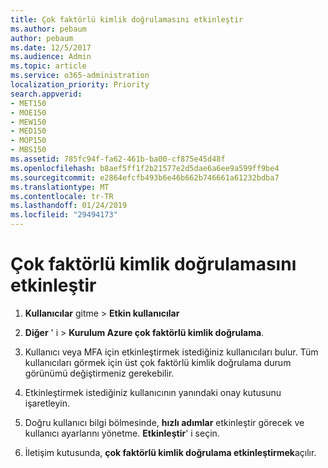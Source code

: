 ```yaml
---
title: Çok faktörlü kimlik doğrulamasını etkinleştir
ms.author: pebaum
author: pebaum
ms.date: 12/5/2017
ms.audience: Admin
ms.topic: article
ms.service: o365-administration
localization_priority: Priority
search.appverid:
- MET150
- MOE150
- MEW150
- MED150
- MOP150
- MBS150
ms.assetid: 785fc94f-fa62-461b-ba00-cf875e45d48f
ms.openlocfilehash: b8aef5ff1f2b21577e2d5dae6a6ee9a599ff9be4
ms.sourcegitcommit: e2864efcfb493b6e46b662b746661a61232bdba7
ms.translationtype: MT
ms.contentlocale: tr-TR
ms.lasthandoff: 01/24/2019
ms.locfileid: "29494173"
---
```

# <a name="enable-multi-factor-authentication"></a>Çok faktörlü kimlik doğrulamasını etkinleştir

1. **Kullanıcılar** gitme \> **Etkin kullanıcılar**
    
2. **Diğer** ' i \> **Kurulum Azure çok faktörlü kimlik doğrulama**. 
    
3. Kullanıcı veya MFA için etkinleştirmek istediğiniz kullanıcıları bulur. Tüm kullanıcıları görmek için üst çok faktörlü kimlik doğrulama durum görünümü değiştirmeniz gerekebilir.
    
4. Etkinleştirmek istediğiniz kullanıcının yanındaki onay kutusunu işaretleyin.
    
5.  Doğru kullanıcı bilgi bölmesinde, **hızlı adımlar** etkinleştir görecek ve kullanıcı ayarlarını yönetme. **Etkinleştir**' i seçin. 
    
6. İletişim kutusunda, **çok faktörlü kimlik doğrulama etkinleştirmek**açılır. 
    

